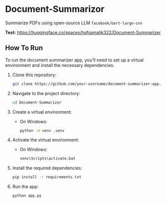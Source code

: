 # Document-Summarizor

Summarize PDFs using open-source LLM `facebook/bart-large-cnn`

**Test:** https://huggingface.co/spaces/hafsamalik322/Document-Summarizer



## How To Run

To run the document summarizer app, you'll need to set up a virtual environment and install the necessary dependencies.

1. Clone this repository:

    ```bash
    git clone https://github.com/your-username/document-summarizer-app.git
    ```

2. Navigate to the project directory:

    ```bash
    cd Document-Summarizor
    ```

3. Create a virtual environment:

    - On Windows:
      
      ```bash
      python -m venv .venv
      ```

5. Activate the virtual environment:

    - On Windows:

        ```bash
        venv\Scripts\activate.bat
        ```

6. Install the required dependencies:

    ```bash
    pip install -r requirements.txt
    ```

7. Run the app:

    ```bash
    python app.py
    ```
